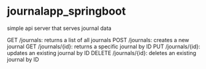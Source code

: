 # journalapp_springboot
simple api server that serves journal data

GET /journals: returns a list of all journals
POST /journals: creates a new journal
GET /journals/{id}: returns a specific journal by ID
PUT /journals/{id}: updates an existing journal by ID
DELETE /journals/{id}: deletes an existing journal by ID
